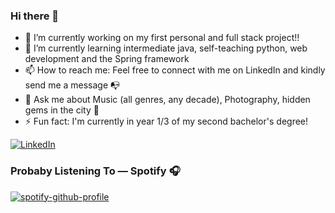 ### Hi there 👋

- 🔭 I’m currently working on my first personal and full stack project!!
- 🌱 I’m currently learning intermediate java, self-teaching python, web development and the Spring framework
- 📫 How to reach me: Feel free to connect with me on LinkedIn and kindly send me a message 📭
- 💬 Ask me about Music (all genres, any decade), Photography, hidden gems in the city 👀 
- ⚡ Fun fact: I'm currently  in year 1/3 of my second bachelor's degree!


[![LinkedIn](https://img.shields.io/badge/-LinkedIn-blue?style=for-the-badge&logo=LinkedIn&logoColor=white)](www.linkedin.com/in/andreanunoo)



  
### Probaby Listening To — Spotify 🎧
[![spotify-github-profile](https://spotify-github-profile.vercel.app/api/view?uid=31wgvbhv5ht546sf3fmch4lwq24m&cover_image=true&theme=default&show_offline=false&background_color=121212&interchange=false)]([https://spotify-github-profile.vercel.app/api/view?uid=31wgvbhv5ht546sf3fmch4lwq24m&redirect=true]())
